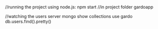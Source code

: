 //running the project using node.js:
npm start //in project folder gardoapp

//watching the users server
mongo
show collections
use gardo
db.users.find().pretty()

